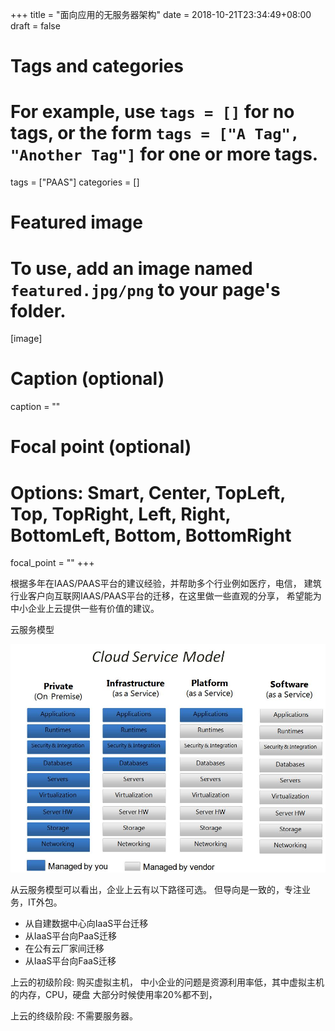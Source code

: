 +++
title = "面向应用的无服务器架构"
date = 2018-10-21T23:34:49+08:00
draft = false

# Tags and categories
# For example, use `tags = []` for no tags, or the form `tags = ["A Tag", "Another Tag"]` for one or more tags.
tags = ["PAAS"]
categories = []

# Featured image
# To use, add an image named `featured.jpg/png` to your page's folder. 
[image]
  # Caption (optional)
  caption = ""

  # Focal point (optional)
  # Options: Smart, Center, TopLeft, Top, TopRight, Left, Right, BottomLeft, Bottom, BottomRight
  focal_point = ""
+++

根据多年在IAAS/PAAS平台的建议经验，并帮助多个行业例如医疗，电信，
建筑行业客户向互联网IAAS/PAAS平台的迁移，在这里做一些直观的分享，
希望能为中小企业上云提供一些有价值的建议。

云服务模型

![RNA](./cloud-model.jpeg)

从云服务模型可以看出，企业上云有以下路径可选。
但导向是一致的，专注业务，IT外包。


- 从自建数据中心向IaaS平台迁移
- 从IaaS平台向PaaS迁移
- 在公有云厂家间迁移
- 从IaaS平台向FaaS迁移

上云的初级阶段:
购买虚拟主机， 中小企业的问题是资源利用率低，其中虚拟主机的内存，CPU，硬盘
大部分时候使用率20%都不到，

上云的终级阶段: 不需要服务器。


